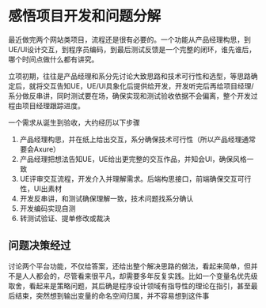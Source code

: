感悟项目开发和问题分解
====
最近做完两个网站类项目，流程还是很有必要的。一个功能从产品经理构思，到UE/UI设计交互，到程序员编码，到最后测试反馈是一个完整的闭环，谁先谁后，哪个时间点做什么都有讲究。

立项初期，往往是产品经理和系分先讨论大致思路和技术可行性和选型，等思路确定后，就将交互告知UE，UE/UI具象化后提供给开发，开发听完后再给项目经理/系分做反串讲，同时测试要在场，确保实现和测试验收依据不会偏离，整个开发过程由项目经理跟踪进度。

一个需求从诞生到验收，大约经历以下步骤

1. 产品经理构思，并在纸上给出交互，系分确保技术可行性（所以产品经理通常要会Axure）
2. 产品经理把想法告知UE，UE给出更完整的交互作品，并知会UI，确保风格一致
3. UE评审交互流程，开发介入并理解需求。后端构思接口，前端确保交互可行性，UI出素材
4. 开发反串讲，和测试确保理解一致，技术问题找系分确认
5. 开发编码实现自测
6. 转测试验证、提单修改或裁决

问题决策经过
--
讨论两个平台功能，不仅给答案，还给出整个解决思路的做法，看起来简单，但并不是人人都会的，尽管看来很平凡，却需要多年反复实践。比如一个变量名优先级取舍，看起来是策略问题，其后确是程序设计领域有指导性的理论在指引，甚至最后结束，突然想到输出变量的命名空间归属，并不容易想到这件事